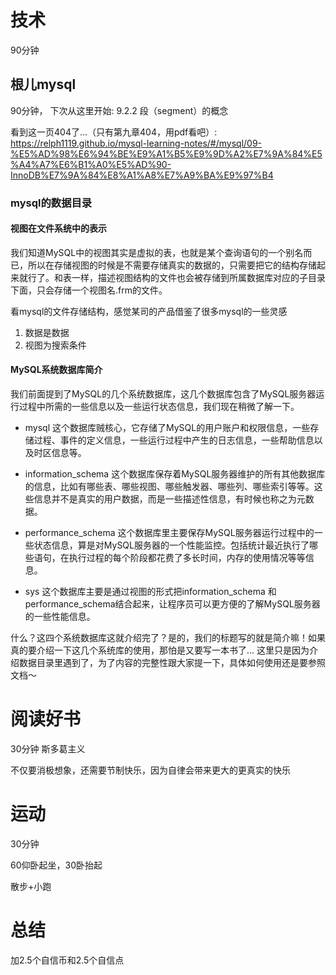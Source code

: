 # 技术
90分钟
## 根儿mysql
90分钟， 下次从这里开始: 9.2.2 段（segment）的概念

看到这一页404了...（只有第九章404，用pdf看吧）: https://relph1119.github.io/mysql-learning-notes/#/mysql/09-%E5%AD%98%E6%94%BE%E9%A1%B5%E9%9D%A2%E7%9A%84%E5%A4%A7%E6%B1%A0%E5%AD%90-InnoDB%E7%9A%84%E8%A1%A8%E7%A9%BA%E9%97%B4

### mysql的数据目录
#### 视图在文件系统中的表示
我们知道MySQL中的视图其实是虚拟的表，也就是某个查询语句的一个别名而已，所以在存储视图的时候是不需要存储真实的数据的，只需要把它的结构存储起来就行了。和表一样，描述视图结构的文件也会被存储到所属数据库对应的子目录下面，只会存储一个视图名.frm的文件。

看mysql的文件存储结构，感觉某司的产品借鉴了很多mysql的一些灵感
1. 数据是数据
2. 视图为搜索条件

#### MySQL系统数据库简介
我们前面提到了MySQL的几个系统数据库，这几个数据库包含了MySQL服务器运行过程中所需的一些信息以及一些运行状态信息，我们现在稍微了解一下。

- mysql
这个数据库贼核心，它存储了MySQL的用户账户和权限信息，一些存储过程、事件的定义信息，一些运行过程中产生的日志信息，一些帮助信息以及时区信息等。

- information_schema
这个数据库保存着MySQL服务器维护的所有其他数据库的信息，比如有哪些表、哪些视图、哪些触发器、哪些列、哪些索引等等。这些信息并不是真实的用户数据，而是一些描述性信息，有时候也称之为元数据。

- performance_schema
这个数据库里主要保存MySQL服务器运行过程中的一些状态信息，算是对MySQL服务器的一个性能监控。包括统计最近执行了哪些语句，在执行过程的每个阶段都花费了多长时间，内存的使用情况等等信息。

- sys
这个数据库主要是通过视图的形式把information_schema 和performance_schema结合起来，让程序员可以更方便的了解MySQL服务器的一些性能信息。

什么？这四个系统数据库这就介绍完了？是的，我们的标题写的就是简介嘛！如果真的要介绍一下这几个系统库的使用，那怕是又要写一本书了... 这里只是因为介绍数据目录里遇到了，为了内容的完整性跟大家提一下，具体如何使用还是要参照文档～

# 阅读好书
30分钟 斯多葛主义

不仅要消极想象，还需要节制快乐，因为自律会带来更大的更真实的快乐

# 运动
30分钟

60仰卧起坐，30卧抬起

散步+小跑

# 总结
加2.5个自信币和2.5个自信点
